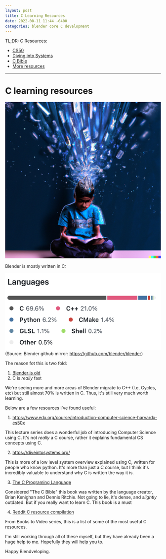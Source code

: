 ```yaml
---
layout: post
title: C Learning Resources
date: 2022-08-11 11:44 -0400
categories: blender core C development
---
```


TL;DR: C Resources:

- [CS50](https://www.edx.org/course/introduction-computer-science-harvardx-cs50x)
- [Diving into Systems](https://diveintosystems.org/)
- [C Bible](http://cslabcms.nju.edu.cn/problem_solving/images/c/cc/The_C_Programming_Language_%282nd_Edition_Ritchie_Kernighan%29.pdf)
- [More resources](https://www.reddit.com/r/C_Programming/comments/872rlt/c_project_based_tutorials/)

---

# C learning resources

![cover image](/assets/images/c-learning-resources/Cover_image.png)

Blender is mostly written in C:

![source code breakdown](/assets/images/c-learning-resources/source_code.png)
(Source: Blender github mirror: https://github.com/blender/blender)

The reason fot this is two fold:

1. [Blender is old](https://www.blender.org/about/history/)
2. C is _really_ fast

We're seeing more and more areas of Blender migrate to C++ (I.e, Cycles, etc) but still almost 70% is written in C. Thus, it's still very much worth learning.

Below are a few resources I've found useful:

1. https://www.edx.org/course/introduction-computer-science-harvardx-cs50x

This lecture series does a wonderful job of introducing Computer Science using C. It's not _really_ a C course, rather it explains fundamental CS concepts using C.

2. https://diveintosystems.org/

This is more of a low level system overview explained using C, written for people who know python. It's more than just a C course, but I think it's incredibly valuable to understand why C is written the way it is.

3. [The C Programing Language](http://cslabcms.nju.edu.cn/problem_solving/images/c/cc/The_C_Programming_Language_%282nd_Edition_Ritchie_Kernighan%29.pdf)

Considered "The C Bible" this book was written by the language creator, Brian Kenighan and Dennis Ritchie. Not going to lie, it's dense, and _slightly_ outdated. But if you really want to learn C. This book is a must

4. [Reddit C resource compilation ](https://www.reddit.com/r/C_Programming/comments/872rlt/c_project_based_tutorials/)

From Books to Video series, this is a list of some of the most useful C resources.

I'm still working through all of these myself, but they have already been a huge help to me. Hopefully they will help you to.

Happy Blendveloping.
